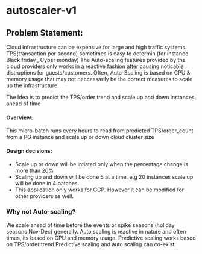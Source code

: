 # autoscaler-v1

## Problem Statement:
  Cloud infrastructure can be expensive for large and high traffic systems. 
  TPS(transaction per second) sometimes is easy to determin (for instance Black friday , Cyber monday)
  The Auto-scaling features provided by the cloud providers only works in a reactive fashion after 
  causing noticable distruptions for guests/customers. Often, Auto-Scaling is based on
  CPU & memory usage that may not neccessarily be the correct measures to scale up 
  the infrastructure.

  The Idea is to predict the TPS/order trend and scale up and down instances ahead of time
#### Overview:
  This micro-batch runs every hours to read from predicted TPS/order_count from a PG 
  instance and scale up or down cloud cluster size 

#### Design decisions:
 - Scale up or down will be intiated only when the percentage change is more than 20%
 - Scaling up and down will be done 5 at a time. e.g 20 instances scale up will be done 
 in 4 batches.
 - This application only works for GCP. However it can be modified for other providers as well.
 

### Why not Auto-scaling?

We scale ahead of time before the events or spike seasons (holiday seasons Nov-Dec) generally. Auto scaling is reactive in nature
and often times, its based on CPU and memory usage. 
Predictive scaling works based on TPS/order trend.Predictive scaling and auto scaling can co-exist.

